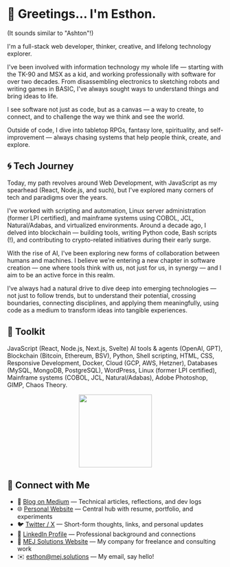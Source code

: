 # 👋 Greetings... I'm Esthon.

(It sounds similar to "Ashton"!)

I'm a full-stack web developer, thinker, creative, and lifelong technology explorer.

I've been involved with information technology my whole life — starting with the TK-90 and MSX as a kid, and working professionally with software for over two decades. From disassembling electronics to sketching robots and writing games in BASIC, I’ve always sought ways to understand things and bring ideas to life.

I see software not just as code, but as a canvas — a way to create, to connect, and to challenge the way we think and see the world.

Outside of code, I dive into tabletop RPGs, fantasy lore, spirituality, and self-improvement — always chasing systems that help people think, create, and explore.

## 🌀 Tech Journey

Today, my path revolves around Web Development, with JavaScript as my spearhead (React, Node.js, and such), but I've explored many corners of tech and paradigms over the years. 

I’ve worked with scripting and automation, Linux server administration (former LPI certified), and mainframe systems using COBOL, JCL, Natural/Adabas, and virtualized environments. Around a decade ago, I delved into blockchain — building tools, writing Python code, Bash scripts (!), and contributing to crypto-related initiatives during their early surge. 

With the rise of AI, I've been exploring new forms of collaboration between humans and machines. I believe we’re entering a new chapter in software creation — one where tools think with us, not just for us, in synergy — and I aim to be an active force in this realm.

I’ve always had a natural drive to dive deep into emerging technologies — not just to follow trends, but to understand their potential, crossing boundaries, connecting disciplines,  and applying them meaningfully, using code as a medium to transform ideas into tangible experiences.

## 🎨 Toolkit

JavaScript (React, Node.js, Next.js, Svelte) AI tools & agents (OpenAI, GPT), Blockchain (Bitcoin, Ethereum, BSV), Python, Shell scripting, HTML, CSS, Responsive Development, Docker, Cloud (GCP, AWS, Hetzner), Databases (MySQL, MongoDB, PostgreSQL), WordPress, Linux (former LPI certified), Mainframe systems (COBOL, JCL, Natural/Adabas), Adobe Photoshop, GIMP, Chaos Theory.


<div align="center">
  <img height="170" src="https://github-readme-stats.vercel.app/api/top-langs/?username=esthonjr&layout=compact&theme=github_dark" />
</div>


## 📢 Connect with Me

* 🧠 [Blog on Medium](https://medium.com/@esthon) — Technical articles, reflections, and dev logs
* 🌐 [Personal Website](https://esthon.com) — Central hub with resume, portfolio, and experiments
* 🐦 [Twitter / X](https://twitter.com/esthonjr) — Short-form thoughts, links, and personal updates
* 💼 [LinkedIn Profile](https://www.linkedin.com/in/esthon/) — Professional background and connections
* 🏢 [MEJ Solutions Website](https://mej.solutions/) — My company for freelance and consulting work
* ✉️ [esthon@mej.solutions](mailto:esthon@mej.solutions) — My email, say hello!

